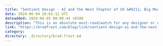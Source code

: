 ```yaml
---
title: "Sentient Design - AI and the Next Chapter of UX &#8211; Big Medium"
date: 2024-06-04 16:01:12 UTC
dateadded: 2024-06-05 00:00:44 +0100
description: "This is an absolute must-read/watch for any designer or design leader navigating this wild new AI world. Josh Clark is second to none at demystifying this new crop of technologies, demonstrating how to wield AI as a design material, and […]"
link: "https://bradfrost.com/blog/link/sentient-design-ai-and-the-next-chapter-of-ux-big-medium/"
category:
directory: _directory/brad-frost.md
---
```

